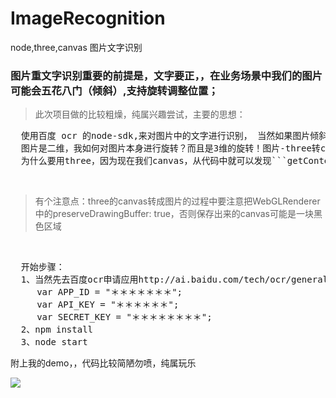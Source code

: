 # ImageRecognition
node,three,canvas 图片文字识别

### 图片重文字识别重要的前提是，文字要正，，在业务场景中我们的图片可能会五花八门（倾斜）,支持旋转调整位置；

> 此次项目做的比较粗燥，纯属兴趣尝试，主要的思想：


<pre>
  使用百度 ocr 的node-sdk,来对图片中的文字进行识别， 当然如果图片倾斜这些如何处理？
  图片是二维，我如何对图片本身进行旋转？而且是3维的旋转！图片-three转canvas(旋转操作)-图片。。。
  为什么要用three，因为现在我们canvas，从代码中就可以发现```getContext('2d')```,二维!
</pre>

<br />


> 有个注意点：three的canvas转成图片的过程中要注意把WebGLRenderer中的preserveDrawingBuffer: true，否则保存出来的canvas可能是一块黑色区域


<br />

<pre>
  开始步骤：
  1、当然先去百度ocr申请应用http://ai.baidu.com/tech/ocr/general  然后设置这三个值
     var APP_ID = "＊＊＊＊＊＊＊";
     var API_KEY = "＊＊＊＊＊＊";
     var SECRET_KEY = "＊＊＊＊＊＊＊＊";
  2、npm install
  3、node start
</pre>

附上我的demo，，代码比较简陋勿喷，纯属玩乐

![](https://github.com/zhouzefei/ImageRecognition/blob/master/demo.gif)
